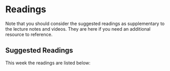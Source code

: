 # Readings

Note that you should consider the suggested readings as supplementary to the lecture notes and videos.
They are here if you need an additional resource to reference.

## Suggested Readings

This week the readings are listed below:



<!-- This week the readings are listed below:

<label><input type="checkbox" id="week09_reading1" class="box"> **[Arrays](https://processing.org/tutorials/arrays/)** </input></label>  -->